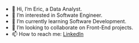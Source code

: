 - 👋 Hi, I’m Eric, a Data Analyst.
- 👀 I’m interested in Softwate Engineer.
- 🌱 I’m currently learning Software Development.
- 💞️ I’m looking to collaborate on Front-End projects.
- 📫 How to reach me: [LinkedIn](https://www.linkedin.com/in/eric-mbarushimana/)

<!---
ItsmeEric/ItsmeEric is a ✨ special ✨ repository because its `README.md` (this file) appears on your GitHub profile.
You can click the Preview link to take a look at your changes.
--->
